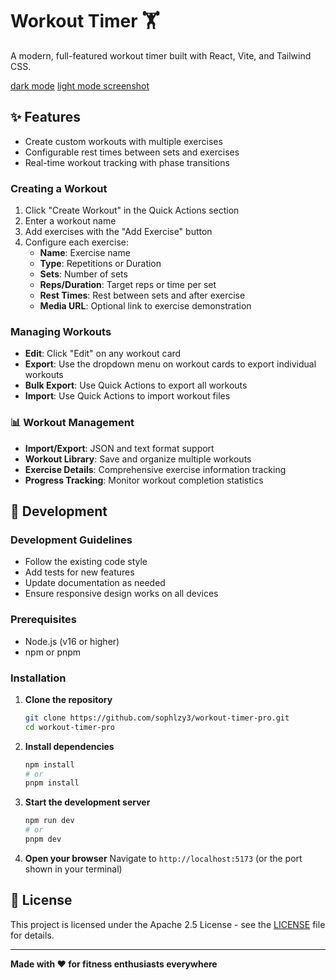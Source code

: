 # Workout Timer 🏋️
A modern, full-featured workout timer built with React, Vite, and Tailwind CSS.

[dark mode](/public/screenshots/preview_dark.png)
[light mode screenshot](/public/screenshots/preview_light.png)

## ✨ Features
- Create custom workouts with multiple exercises
- Configurable rest times between sets and exercises
- Real-time workout tracking with phase transitions

### Creating a Workout
1. Click "Create Workout" in the Quick Actions section
2. Enter a workout name
3. Add exercises with the "Add Exercise" button
4. Configure each exercise:
   - **Name**: Exercise name
   - **Type**: Repetitions or Duration
   - **Sets**: Number of sets
   - **Reps/Duration**: Target reps or time per set
   - **Rest Times**: Rest between sets and after exercise
   - **Media URL**: Optional link to exercise demonstration

### Managing Workouts
- **Edit**: Click "Edit" on any workout card
- **Export**: Use the dropdown menu on workout cards to export individual workouts
- **Bulk Export**: Use Quick Actions to export all workouts
- **Import**: Use Quick Actions to import workout files

### 📊 Workout Management
- **Import/Export**: JSON and text format support
- **Workout Library**: Save and organize multiple workouts
- **Exercise Details**: Comprehensive exercise information tracking
- **Progress Tracking**: Monitor workout completion statistics

## 🚀 Development 

### Development Guidelines
- Follow the existing code style
- Add tests for new features
- Update documentation as needed
- Ensure responsive design works on all devices

### Prerequisites
- Node.js (v16 or higher)
- npm or pnpm

### Installation

1. **Clone the repository**
   ```bash
   git clone https://github.com/sophlzy3/workout-timer-pro.git
   cd workout-timer-pro
   ```

2. **Install dependencies**
   ```bash
   npm install
   # or
   pnpm install
   ```

3. **Start the development server**
   ```bash
   npm run dev
   # or
   pnpm dev
   ```

4. **Open your browser**
   Navigate to `http://localhost:5173` (or the port shown in your terminal)

## 📄 License

This project is licensed under the Apache 2.5 License - see the [LICENSE](LICENSE) file for details.

---

**Made with ❤️ for fitness enthusiasts everywhere** 
